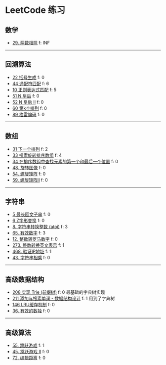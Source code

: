 # LeetCode 练习

## 数学

- [29. 两数相除](29) f: INF

---

## 回溯算法

- [22 括号生成](22) f: 0
- [44 通配符匹配](44) f: 6
- [10 正则表达式匹配](10) f: 5
- [51 N 皇后](51) f: 0 
- [52 N 皇后 II](52) f: 0
- [60 第k个排列](60) f: 0
- [89 格雷编码](89) f: 0

---

## 数组

- [31 下一个排列](31) f: 2
- [33 搜索旋转排序数组](33) f: 4
- [34 在排序数组中查找元素的第一个和最后一个位置](34) f: 0
- [48. 旋转图像](48) f: 0
- [54. 螺旋矩阵](54) f: 0
- [59. 螺旋矩阵II](59) f: 0

---

## 字符串

- [5 最长回文子串](5) f: 0
- [6 Z字形变换](6) f: 0
- [8. 字符串转换整数 (atoi)](8) f: 3
- [65. 有效数字](65) f: 3
- [12. 整数转罗马数字](12) f: 0
- [273. 整数转换英文表示](273) f: 1
- [468. 验证IP地址](468) f: 1
- [43. 字符串相乘](43) f: 0

---

## 高级数据结构

- [208 实现 Trie (前缀树)](208) f: 0 最基础的字典树实现
- [211 添加与搜索单词 - 数据结构设计](211) f: 1 用到了字典树
- [146 LRU缓存机制](146) f: 0
- [36. 有效的数独](36) f: 0 

---

## 高级算法

- [55. 跳跃游戏](55) f: 1
- [45. 跳跃游戏 II](45) f: 0
- [72. 编辑距离](72) f: 0
